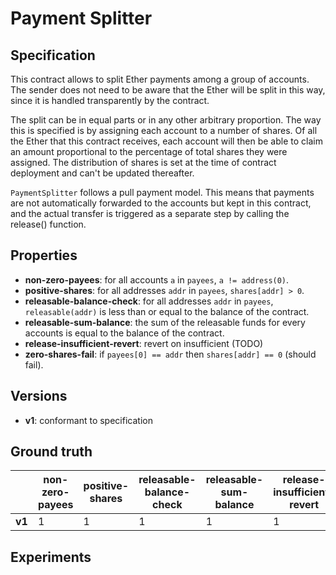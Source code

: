 # Payment Splitter

## Specification
This contract allows to split Ether payments among a group of accounts. The sender does not need to be aware that the Ether will be split in this way, since it is handled transparently by the contract.

The split can be in equal parts or in any other arbitrary proportion. The way this is specified is by assigning each account to a number of shares. Of all the Ether that this contract receives, each account will then be able to claim an amount proportional to the percentage of total shares they were assigned. The distribution of shares is set at the time of contract deployment and can't be updated thereafter.

 `PaymentSplitter` follows a pull payment model. This means that payments are not automatically forwarded to the accounts but kept in this contract, and the actual transfer is triggered as a separate step by calling the release() function.

## Properties
- **non-zero-payees**:  for all accounts `a` in `payees`, `a != address(0)`.
- **positive-shares**:  for all addresses `addr` in `payees`, `shares[addr] > 0`.
- **releasable-balance-check**:  for all addresses `addr` in `payees`, `releasable(addr)` is less than or equal to the balance of the contract.
- **releasable-sum-balance**:  the sum of the releasable funds for every accounts is equal to the balance of the contract.
- **release-insufficient-revert**:  revert on insufficient (TODO)
- **zero-shares-fail**:  if `payees[0] == addr` then `shares[addr] == 0` (should fail).

## Versions
- **v1**: conformant to specification

## Ground truth
|        | non-zero-payees             | positive-shares             | releasable-balance-check    | releasable-sum-balance      | release-insufficient-revert | zero-shares-fail            |
|--------|-----------------------------|-----------------------------|-----------------------------|-----------------------------|-----------------------------|-----------------------------|
| **v1** | 1                           | 1                           | 1                           | 1                           | 1                           | 0                           |
 

## Experiments
